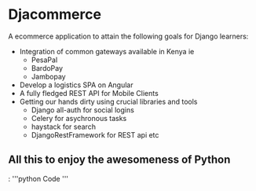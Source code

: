 # Djacommerce
A ecommerce application to attain the following goals for Django learners:
* Integration of common gateways available in Kenya ie
	* PesaPal
	* BardoPay
	* Jambopay
* Develop a logistics SPA on Angular
* A fully fledged REST API for Mobile Clients
* Getting our hands dirty using crucial libraries and tools
	* Django all-auth for social logins
	* Celery for asychronous tasks
	* haystack for search
	* DjangoRestFramework for REST api etc 
## All this to enjoy the awesomeness of Python ##
: '''python
	<Python> Code
  '''
